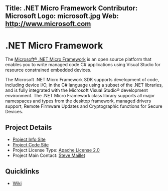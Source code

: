 Title: .NET Micro Framework
Contributor: Microsoft
Logo: microsoft.jpg
Web: http://www.microsoft.com
---
# .NET Micro Framework

The [Microsoft® .NET Micro Framework](https://netmf.github.io/) is an open source platform that enables you to write managed code C# applications using Visual Studio for resource constrained embedded devices.

The Microsoft .NET Micro Framework SDK supports development of code, including device I/O, in the C# language using a subset of the .NET libraries, and is fully integrated with the Microsoft Visual Studio® development environment. The .NET Micro Framework class library supports all major namespaces and types from the desktop framework, managed drivers support, Remote Firmware Updates and Cryptographic functions for Secure Devices.

## Project Details
* [Project Info Site](https://netmf.github.io/) 
* [Project Code Site](https://github.com/NETMF/netmf-interpreter) 
* Project License Type: [Apache License 2.0](https://github.com/NETMF/netmf-interpreter/blob/dev/License.txt)
* Project Main Contact: [Steve Maillet](https://github.com/smaillet-ms)

## Quicklinks

* [Wiki](https://github.com/NETMF/netmf-interpreter/wiki)
